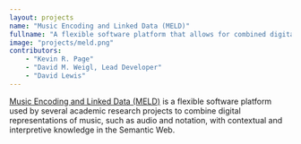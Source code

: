 ```yaml
---
layout: projects
name: "Music Encoding and Linked Data (MELD)"
fullname: "A flexible software platform that allows for combined digital representations of music with contextual and interpretive knowledge in the Semantic Web."
image: "projects/meld.png"
contributors:
    - "Kevin R. Page"
    - "David M. Weigl, Lead Developer"
    - "David Lewis"
---
```

[Music Encoding and Linked Data (MELD)](https://meld.web.ox.ac.uk/) is a flexible software platform used by several academic research projects to combine digital representations of music, such as audio and notation, with contextual and interpretive knowledge in the Semantic Web.
